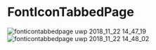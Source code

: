 # FontIconTabbedPage
![fonticontabbedpage uwp 2018_11_22 14_47_19](https://user-images.githubusercontent.com/45218829/48885373-69476c80-ee6b-11e8-99aa-c20451a3f20d.png)
![fonticontabbedpage uwp 2018_11_22 14_48_02](https://user-images.githubusercontent.com/45218829/48885451-bcb9ba80-ee6b-11e8-81bf-c2c9f982a5fd.png)
